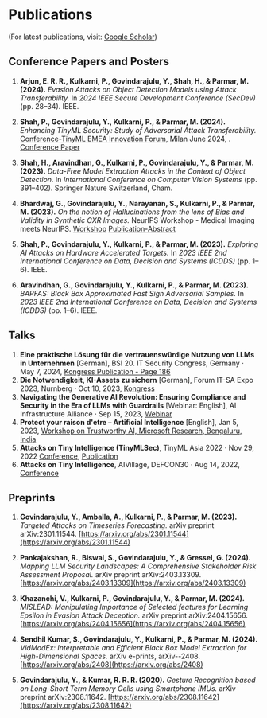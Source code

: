 # Publications
(For latest publications, visit: [Google Scholar](https://scholar.google.com/citations?user=Mjctn_sAAAAJ&hl=en))


## Conference Papers and Posters
1. **Arjun, E. R. R., Kulkarni, P., Govindarajulu, Y., Shah, H., & Parmar, M. (2024).** *Evasion Attacks on Object Detection Models using Attack Transferability.* In *2024 IEEE Secure Development Conference (SecDev)* (pp. 28–34). IEEE.
2. **Shah, P., Govindarajulu, Y., Kulkarni, P., & Parmar, M. (2024).** *Enhancing TinyML Security: Study of Adversarial Attack Transferability.* [Conference-TinyML EMEA Innovation Forum](https://horizon-cobalt.eu/cobalt-emea2024/), Milan June 2024, . [Conference Paper](https://arxiv.org/abs/2407.11599)

3. **Shah, H., Aravindhan, G., Kulkarni, P., Govindarajulu, Y., & Parmar, M. (2023).** *Data-Free Model Extraction Attacks in the Context of Object Detection.* In *International Conference on Computer Vision Systems* (pp. 391–402). Springer Nature Switzerland, Cham.

4. **Bhardwaj, G., Govindarajulu, Y., Narayanan, S., Kulkarni, P., & Parmar, M. (2023).** *On the notion of Hallucinations from the lens of Bias and Validity in Synthetic CXR Images.* NeurIPS Workshop - Medical Imaging meets NeurIPS. [Workshop](https://neurips.cc/virtual/2023/workshop/66536#wse-detail-82499) [Publication-Abstract](https://arxiv.org/abs/2312.06979)

5. **Shah, P., Govindarajulu, Y., Kulkarni, P., & Parmar, M. (2023).** *Exploring AI Attacks on Hardware Accelerated Targets.* In *2023 IEEE 2nd International Conference on Data, Decision and Systems (ICDDS)* (pp. 1–6). IEEE.

6. **Aravindhan, G., Govindarajulu, Y., Kulkarni, P., & Parmar, M. (2023).** *BAPFAS: Black Box Approximated Fast Sign Adversarial Samples.* In *2023 IEEE 2nd International Conference on Data, Decision and Systems (ICDDS)* (pp. 1–6). IEEE.


## Talks 
1. **Eine praktische Lösung für die vertrauenswürdige Nutzung von LLMs in Unternehmen** [German], BSI 20. IT Security Congress, Germany · May 7, 2024, [Kongress Publication - Page 186](https://www.bsi.bund.de/SharedDocs/Downloads/DE/BSI/Veranstaltungen/ITSiKongress/20ter/Kongressdokumentation_2024.pdf?__blob=publicationFile&v=5)
2. **Die Notwendigkeit, KI-Assets zu sichern** [German], Forum IT-SA Expo 2023, Nurnberg · Oct 10, 2023, [Kongress](https://www.itsa365.de/de-de/actions-events/2023/it-sa-expo-foren-2023/knowledge-d/die-notwendigkeit-ki-assets-zu-sichern-sits-swissit)
3. **Navigating the Generative AI Revolution: Ensuring Compliance and Security in the Era of LLMs with Guardrails** [Webinar: English], AI Infrastructure Alliance · Sep 15, 2023, [Webinar](https://community.ai-infrastructure.org/public/videos/aishield-navigating-the-generative-ai-revolution-ensuring-compliance-and-security-in-the-era-of-llms-with-guardrails-2023-09-14)
4. **Protect your raison d'etre – Artificial Intelligence** [English], Jan 5, 2023, [Workshop on Trustworthy AI, Microsoft Research, Bengaluru, India](https://trust-ai-workshop.github.io/)
5. **Attacks on Tiny Intelligence (TinyMLSec)**, TinyML Asia 2022 · Nov 29, 2022 [Conference](https://www.tinyml.org/event/asia-2022/#speakers), [Publication](https://www.youtube.com/watch?v=CYc3RHZxzqY)
6. **Attacks on Tiny Intelligence**, AIVillage, DEFCON30 · Aug 14, 2022, [Conference](https://aivillage.org/defcon%2030/defcon30-sunday/#attacks-on-tiny-intelligence)

## Preprints
1. **Govindarajulu, Y., Amballa, A., Kulkarni, P., & Parmar, M. (2023).** *Targeted Attacks on Timeseries Forecasting.* arXiv preprint arXiv:2301.11544. [https://arxiv.org/abs/2301.11544](https://arxiv.org/abs/2301.11544)

2. **Pankajakshan, R., Biswal, S., Govindarajulu, Y., & Gressel, G. (2024).** *Mapping LLM Security Landscapes: A Comprehensive Stakeholder Risk Assessment Proposal.* arXiv preprint arXiv:2403.13309. [https://arxiv.org/abs/2403.13309](https://arxiv.org/abs/2403.13309)

3. **Khazanchi, V., Kulkarni, P., Govindarajulu, Y., & Parmar, M. (2024).** *MISLEAD: Manipulating Importance of Selected features for Learning Epsilon in Evasion Attack Deception.* arXiv preprint arXiv:2404.15656. [https://arxiv.org/abs/2404.15656](https://arxiv.org/abs/2404.15656)

4. **Sendhil Kumar, S., Govindarajulu, Y., Kulkarni, P., & Parmar, M. (2024).** *VidModEx: Interpretable and Efficient Black Box Model Extraction for High-Dimensional Spaces.* arXiv e-prints, arXiv--2408. [https://arxiv.org/abs/2408](https://arxiv.org/abs/2408)

5. **Govindarajulu, Y., & Kumar, R. R. R. (2020).** *Gesture Recognition based on Long-Short Term Memory Cells using Smartphone IMUs.* arXiv preprint arXiv:2308.11642. [https://arxiv.org/abs/2308.11642](https://arxiv.org/abs/2308.11642)


